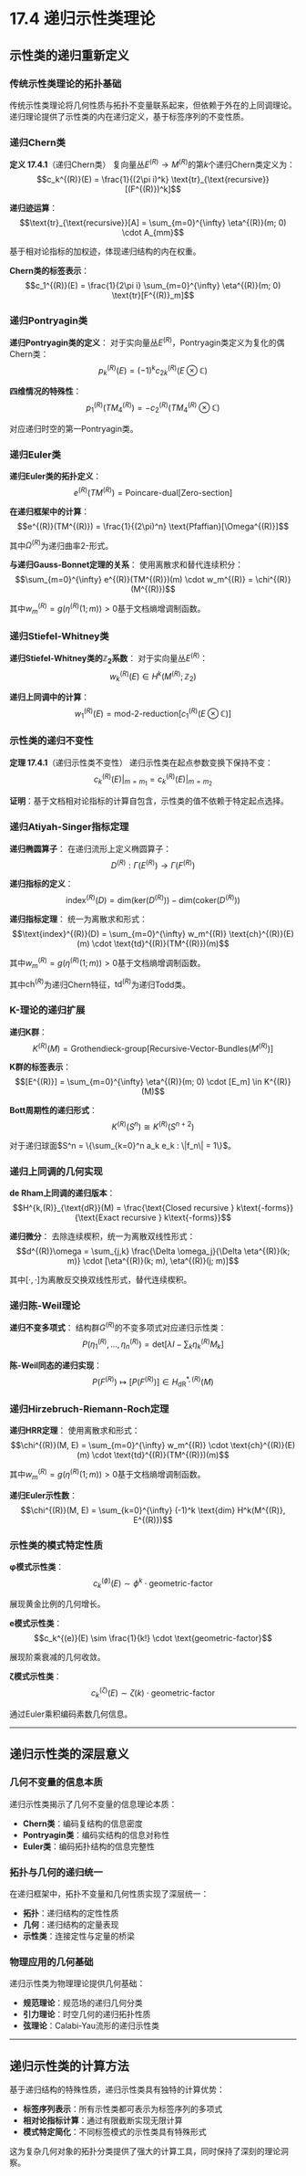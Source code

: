 # 17.4 递归示性类理论

## 示性类的递归重新定义

### 传统示性类理论的拓扑基础

传统示性类理论将几何性质与拓扑不变量联系起来，但依赖于外在的上同调理论。递归理论提供了示性类的内在递归定义，基于标签序列的不变性质。

### 递归Chern类

**定义 17.4.1**（递归Chern类）
复向量丛$E^{(R)} \to M^{(R)}$的第$k$个递归Chern类定义为：
$$c_k^{(R)}(E) = \frac{1}{(2\pi i)^k} \text{tr}_{\text{recursive}}[(F^{(R)})^k]$$

**递归迹运算**：
$$\text{tr}_{\text{recursive}}[A] = \sum_{m=0}^{\infty} \eta^{(R)}(m; 0) \cdot A_{mm}$$

基于相对论指标的加权迹，体现递归结构的内在权重。

**Chern类的标签表示**：
$$c_1^{(R)}(E) = \frac{1}{2\pi i} \sum_{m=0}^{\infty} \eta^{(R)}(m; 0) \text{tr}[F^{(R)}_m]$$

### 递归Pontryagin类

**递归Pontryagin类的定义**：
对于实向量丛$E^{(R)}$，Pontryagin类定义为复化的偶Chern类：
$$p_k^{(R)}(E) = (-1)^k c_{2k}^{(R)}(E \otimes \mathbb{C})$$

**四维情况的特殊性**：
$$p_1^{(R)}(TM^{(R)}_4) = -c_2^{(R)}(TM^{(R)}_4 \otimes \mathbb{C})$$

对应递归时空的第一Pontryagin类。

### 递归Euler类

**递归Euler类的拓扑定义**：
$$e^{(R)}(TM^{(R)}) = \text{Poincare-dual}[\text{Zero-section}]$$

**在递归框架中的计算**：
$$e^{(R)}(TM^{(R)}) = \frac{1}{(2\pi)^n} \text{Pfaffian}[\Omega^{(R)}]$$

其中$\Omega^{(R)}$为递归曲率2-形式。

**与递归Gauss-Bonnet定理的关系**：
使用离散求和替代连续积分：
$$\sum_{m=0}^{\infty} e^{(R)}(TM^{(R)})(m) \cdot w_m^{(R)} = \chi^{(R)}(M^{(R)})$$

其中$w_m^{(R)} = g(\eta^{(R)}(1; m)) > 0$基于文档熵增调制函数。

### 递归Stiefel-Whitney类

**递归Stiefel-Whitney类的$\mathbb{Z}_2$系数**：
对于实向量丛$E^{(R)}$：
$$w_k^{(R)}(E) \in H^k(M^{(R)}; \mathbb{Z}_2)$$

**递归上同调中的计算**：
$$w_1^{(R)}(E) = \text{mod-2-reduction}[c_1^{(R)}(E \otimes \mathbb{C})]$$

### 示性类的递归不变性

**定理 17.4.1**（递归示性类不变性）
递归示性类在起点参数变换下保持不变：
$$c_k^{(R)}(E)|_{m=m_1} = c_k^{(R)}(E)|_{m=m_2}$$

**证明**：基于文档相对论指标的计算自包含，示性类的值不依赖于特定起点选择。

### 递归Atiyah-Singer指标定理

**递归椭圆算子**：
在递归流形上定义椭圆算子：
$$D^{(R)}: \Gamma(E^{(R)}) \to \Gamma(F^{(R)})$$

**递归指标的定义**：
$$\text{index}^{(R)}(D) = \text{dim}(\text{ker}(D^{(R)})) - \text{dim}(\text{coker}(D^{(R)}))$$

**递归指标定理**：
统一为离散求和形式：
$$\text{index}^{(R)}(D) = \sum_{m=0}^{\infty} w_m^{(R)} \text{ch}^{(R)}(E)(m) \cdot \text{td}^{(R)}(TM^{(R)})(m)$$

其中$w_m^{(R)} = g(\eta^{(R)}(1; m)) > 0$基于文档熵增调制函数。

其中$\text{ch}^{(R)}$为递归Chern特征，$\text{td}^{(R)}$为递归Todd类。

### K-理论的递归扩展

**递归K群**：
$$K^{(R)}(M) = \text{Grothendieck-group}[\text{Recursive-Vector-Bundles}(M^{(R)})]$$

**K群的标签表示**：
$$[E^{(R)}] = \sum_{m=0}^{\infty} \eta^{(R)}(m; 0) \cdot [E_m] \in K^{(R)}(M)$$

**Bott周期性的递归形式**：
$$K^{(R)}(S^n) \cong K^{(R)}(S^{n+2})$$

对于递归球面$S^n = \{\sum_{k=0}^n a_k e_k : \|f_n\| = 1\}$。

### 递归上同调的几何实现

**de Rham上同调的递归版本**：
$$H^{k,(R)}_{\text{dR}}(M) = \frac{\text{Closed recursive } k\text{-forms}}{\text{Exact recursive } k\text{-forms}}$$

**递归微分**：
去除连续楔积，统一为离散双线性形式：
$$d^{(R)}\omega = \sum_{j,k} \frac{\Delta \omega_j}{\Delta \eta^{(R)}(k; m)} \cdot [\eta^{(R)}(k; m), \eta^{(R)}(j; m)]$$

其中$[\cdot, \cdot]$为离散反交换双线性形式，替代连续楔积。

### 递归陈-Weil理论

**递归不变多项式**：
结构群$G^{(R)}$的不变多项式对应递归示性类：
$$P(\eta^{(R)}_1, \ldots, \eta^{(R)}_n) = \text{det}[\lambda I - \sum_k \eta^{(R)}_k M_k]$$

**陈-Weil同态的递归实现**：
$$P(F^{(R)}) \mapsto [P(F^{(R)})] \in H^{*,(R)}_{\text{dR}}(M)$$

### 递归Hirzebruch-Riemann-Roch定理

**递归HRR定理**：
使用离散求和形式：
$$\chi^{(R)}(M, E) = \sum_{m=0}^{\infty} w_m^{(R)} \cdot \text{ch}^{(R)}(E)(m) \cdot \text{td}^{(R)}(TM^{(R)})(m)$$

其中$w_m^{(R)} = g(\eta^{(R)}(1; m)) > 0$基于文档熵增调制函数。

**递归Euler示性数**：
$$\chi^{(R)}(M, E) = \sum_{k=0}^{\infty} (-1)^k \text{dim} H^k(M^{(R)}, E^{(R)})$$

### 示性类的模式特定性质

**φ模式示性类**：
$$c_k^{(\phi)}(E) \sim \phi^k \cdot \text{geometric-factor}$$

展现黄金比例的几何增长。

**e模式示性类**：
$$c_k^{(e)}(E) \sim \frac{1}{k!} \cdot \text{geometric-factor}$$

展现阶乘衰减的几何收敛。

**ζ模式示性类**：
$$c_k^{(\zeta)}(E) \sim \zeta(k) \cdot \text{geometric-factor}$$

通过Euler乘积编码素数几何信息。

---

## 递归示性类的深层意义

### 几何不变量的信息本质

递归示性类揭示了几何不变量的信息理论本质：
- **Chern类**：编码复结构的信息密度
- **Pontryagin类**：编码实结构的信息对称性
- **Euler类**：编码拓扑结构的信息完整性

### 拓扑与几何的递归统一

在递归框架中，拓扑不变量和几何性质实现了深层统一：
- **拓扑**：递归结构的定性性质
- **几何**：递归结构的定量表现
- **示性类**：连接定性与定量的桥梁

### 物理应用的几何基础

递归示性类为物理理论提供几何基础：
- **规范理论**：规范场的递归几何分类
- **引力理论**：时空几何的递归拓扑性质
- **弦理论**：Calabi-Yau流形的递归示性类

---

## 递归示性类的计算方法

基于递归结构的特殊性质，递归示性类具有独特的计算优势：
- **标签序列表示**：所有示性类都可表示为标签序列的多项式
- **相对论指标计算**：通过有限截断实现无限计算
- **模式特定简化**：不同标签模式的示性类具有特殊形式

这为复杂几何对象的拓扑分类提供了强大的计算工具，同时保持了深刻的理论洞察。